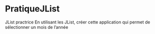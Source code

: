 # PratiqueJList
JList practrice
En utilisant les JList, créer cette application qui permet de sélectionner un mois de l’année 
